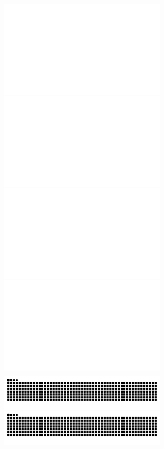 ![](https://raw.githubusercontent.com/marcokreeft87/github-stats/master/generated/overview.svg#gh-dark-mode-only)
![](https://raw.githubusercontent.com/marcokreeft87/github-stats/master/generated/overview.svg#gh-light-mode-only)
![](https://raw.githubusercontent.com/marcokreeft87/github-stats/master/generated/languages.svg#gh-dark-mode-only)
![](https://raw.githubusercontent.com/marcokreeft87/github-stats/master/generated/languages.svg#gh-light-mode-only)

![](https://github.com/marcokreeft87/github-stats/blob/output/github-snake-dark.svg)
![](https://github.com/marcokreeft87/github-stats/blob/output/github-snake.svg)
